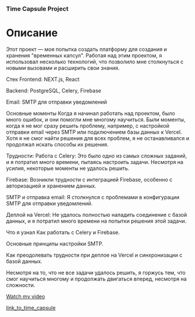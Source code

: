 ### Time Capsule Project
# Описание
Этот проект — моя попытка создать платформу для создания и хранения "временных капсул". Работая над этим проектом, я использовал несколько технологий, что позволило мне столкнуться с новыми вызовами и расширить свои знания.

Стек
Frontend: NEXT.js, React

Backend: PostgreSQL, Celery, Firebase

Email: SMTP для отправки уведомлений

Основные моменты
Когда я начинал работать над проектом, было много ошибок, и они помогли мне многому научиться. Были моменты, когда я не мог сразу решить проблему, например, с настройкой отправки email через SMTP или подключением базы данных к Vercel. Хотя я не смог найти решения для всех проблем, я не останавливался и продолжал искать способы их решения.

Трудности:
Работа с Celery: Это было одно из самых сложных заданий, и я потратил много времени, пытаясь настроить задачи. Несмотря на усилия, некоторые моменты не удалось решить.

Firebase: Возникли трудности с интеграцией Firebase, особенно с авторизацией и хранением данных.

SMTP и отправка email: Я столкнулся с проблемами в конфигурации SMTP для отправки уведомлений.

Деплой на Vercel: Не удалось полностью наладить соединение с базой данных, и я потратил много времени на попытки решения этой задачи.

Что я узнал
Как работать с Celery и Firebase.

Основные принципы настройки SMTP.

Как преодолевать трудности при деплое на Vercel и синхронизации с базой данных.

Несмотря на то, что не все задачи удалось решить, я горжусь тем, что смог научиться многому и продолжать двигаться вперед, несмотря на сложности.

[Watch my video](https://drive.google.com/file/d/1k7OYoj5mX5ETrmCLGfWnMwNXRq5YGfCX/view?usp=sharing)

[link_to_time_capsule](https://time-capsule-nfact.vercel.app/)

